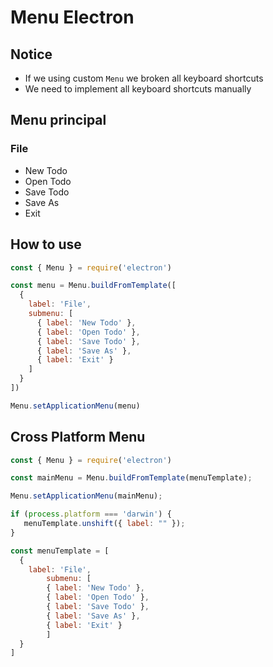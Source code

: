 # Menu Electron

## Notice

- If we using custom `Menu` we broken all keyboard shortcuts
- We need to implement all keyboard shortcuts manually

## Menu principal

### File

- New Todo
- Open Todo
- Save Todo
- Save As
- Exit

## How to use

```javascript
const { Menu } = require('electron')

const menu = Menu.buildFromTemplate([
  {
    label: 'File',
    submenu: [
      { label: 'New Todo' },
      { label: 'Open Todo' },
      { label: 'Save Todo' },
      { label: 'Save As' },
      { label: 'Exit' }
    ]
  }
])

Menu.setApplicationMenu(menu)
```

## Cross Platform Menu

```javascript
const { Menu } = require('electron')

const mainMenu = Menu.buildFromTemplate(menuTemplate);

Menu.setApplicationMenu(mainMenu);

if (process.platform === 'darwin') {
   menuTemplate.unshift({ label: "" });
}

const menuTemplate = [
  {
    label: 'File',
        submenu: [
        { label: 'New Todo' },
        { label: 'Open Todo' },
        { label: 'Save Todo' },
        { label: 'Save As' },
        { label: 'Exit' }
        ]
  }
]
```
